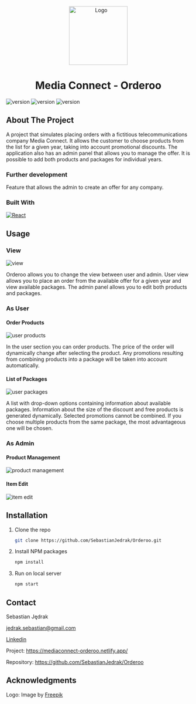 <!-- PROJECT LOGO -->
<a name="readme-top"></a>

<br />
<div align="center">
<img src="https://github.com/SebastianJedrak/Orderoo/assets/115486676/da77b486-acfd-4f96-8c2a-2981a759d04f" alt="Logo" width="160" height="160">

  <h1 align="center">Media Connect - Orderoo</h1>

</div>

![version](https://img.shields.io/github/last-commit/SebastianJedrak/Orderoo)
![version](https://img.shields.io/github/v/release/SebastianJedrak/Orderoo?include_prereleases)
![version](https://img.shields.io/github/languages/top/SebastianJedrak/Orderoo)

<!-- ABOUT THE PROJECT -->
## About The Project

A project that simulates placing orders with a fictitious telecommunications company Media Connect. It allows the customer to choose products from the list for a given year, taking into account promotional discounts. The application also has an admin panel that allows you to manage the offer. It is possible to add both products and packages for individual years.

### Further development

Feature that allows the admin to create an offer for any company.

### Built With

[![React][React.js]][React-url]

<!-- USAGE EXAMPLES -->
## Usage

### View
<img src="https://github.com/SebastianJedrak/Orderoo/assets/115486676/8a019cbe-4af6-4669-baaa-84eeed810ef1" alt="view">

Orderoo allows you to change the view between user and admin. User view allows you to place an order from the available offer for a given year and view available packages. The admin panel allows you to edit both products and packages.

### As User

#### Order Products
<img src="https://github.com/SebastianJedrak/Orderoo/assets/115486676/cc4daed8-35ed-4a4b-be2c-7b4db10d1b91" alt="user products">

In the user section you can order products. The price of the order will dynamically change after selecting the product. Any promotions resulting from combining products into a package will be taken into account automatically. 


#### List of Packages
<img src="https://github.com/SebastianJedrak/Orderoo/assets/115486676/8e390900-d887-4f9b-9259-eb6c7fdf70f0" alt="user packages">

A list with drop-down options containing information about available packages. Information about the size of the discount and free products is generated dynamically. Selected promotions cannot be combined. If you choose multiple products from the same package, the most advantageous one will be chosen.

### As Admin

#### Product Management
<img src="https://github.com/SebastianJedrak/Orderoo/assets/115486676/11d10c68-61f9-4309-a436-c283dd13f061" alt="product management">

#### Item Edit
<img src="https://github.com/SebastianJedrak/Orderoo/assets/115486676/4738f80d-9da4-417c-b4a2-4397b5b44890" alt="item edit">

## Installation

1. Clone the repo
   ```sh
   git clone https://github.com/SebastianJedrak/Orderoo.git
   ```
2. Install NPM packages
   ```sh
   npm install
   ```
3. Run on local server
   ```sh
   npm start
   ```

## Contact

Sebastian Jędrak

jedrak.sebastian@gmail.com

<a href="https://www.linkedin.com/in/sebastian-j%C4%99drak-495127233/"> Linkedin </a>

Project: https://mediaconnect-orderoo.netlify.app/

Repository: https://github.com/SebastianJedrak/Orderoo

## Acknowledgments

Logo: Image by <a href="https://www.freepik.com/free-psd/gradient-arrows-design_41916004.htm#page=3&query=arrow%20connect&position=14&from_view=search&track=ais">Freepik</a>

[React.js]: https://img.shields.io/badge/React-20232A?style=for-the-badge&logo=react&logoColor=61DAFB
[React-url]: https://reactjs.org/
